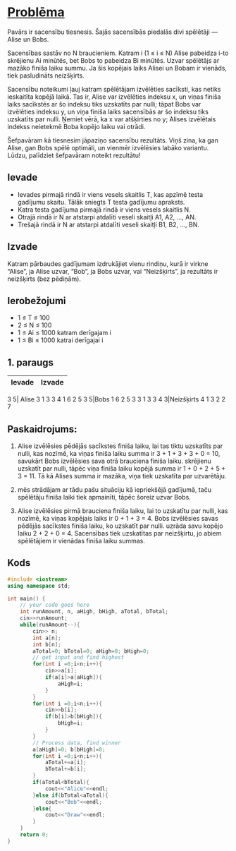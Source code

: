 # [Problēma](https://www.codechef.com/problems/CO92JUDG)

Pavārs ir sacensību tiesnesis. Šajās sacensībās piedalās divi spēlētāji — Alise un Bobs.

Sacensības sastāv no N braucieniem. Katram i (1 ≤ i ≤ N) Alise pabeidza i-to skrējienu Ai minūtēs, bet Bobs to pabeidza Bi minūtēs. Uzvar spēlētājs ar mazāko finiša laiku summu. Ja šis kopējais laiks Alisei un Bobam ir vienāds, tiek pasludināts neizšķirts.

Sacensību noteikumi ļauj katram spēlētājam izvēlēties sacīksti, kas netiks ieskaitīta kopējā laikā. Tas ir, Alise var izvēlēties indeksu x, un viņas finiša laiks sacīkstēs ar šo indeksu tiks uzskatīts par nulli; tāpat Bobs var izvēlēties indeksu y, un viņa finiša laiks sacensībās ar šo indeksu tiks uzskatīts par nulli. Ņemiet vērā, ka x var atšķirties no y; Alises izvēlētais indekss neietekmē Boba kopējo laiku vai otrādi.

Šefpavāram kā tiesnesim jāpaziņo sacensību rezultāts. Viņš zina, ka gan Alise, gan Bobs spēlē optimāli, un vienmēr izvēlēsies labāko variantu. Lūdzu, palīdziet šefpavāram noteikt rezultātu!

## Ievade
- Ievades pirmajā rindā ir viens vesels skaitlis T, kas apzīmē testa gadījumu skaitu. Tālāk sniegts T testa gadījumu apraksts.
- Katra testa gadījuma pirmajā rindā ir viens vesels skaitlis N.
- Otrajā rindā ir N ar atstarpi atdalīti veseli skaitļi A1, A2, ..., AN.
- Trešajā rindā ir N ar atstarpi atdalīti veseli skaitļi B1, B2, ..., BN.

## Izvade
Katram pārbaudes gadījumam izdrukājiet vienu rindiņu, kurā ir virkne “Alise”, ja Alise uzvar, “Bob”, ja Bobs uzvar, vai “Neizšķirts”, ja rezultāts ir neizšķirts (bez pēdiņām).

## Ierobežojumi
- 1 ≤ T ≤ 100
- 2 ≤ N ≤ 100
- 1 ≤ Ai ≤ 1000 katram derīgajam i
- 1 ≤ Bi ≤ 1000 katrai derīgajai i

## 1. paraugs

Ievade | Izvade
-|-
3
5| Alise
3 1 3 3 4
1 6 2 5 3
5|Bobs
1 6 2 5 3
3 1 3 3 4
3|Neizšķirts
4 1 3
2 2 7

## Paskaidrojums:
1.  Alise izvēlēsies pēdējās sacīkstes finiša laiku, lai tas tiktu uzskatīts par nulli, kas nozīmē, ka viņas finiša laiku summa ir 3 + 1 + 3 + 3 + 0 = 10, savukārt Bobs izvēlēsies sava otrā brauciena finiša laiku. skrējienu uzskatīt par nulli, tāpēc viņa finiša laiku kopējā summa ir 1 + 0 + 2 + 5 + 3 = 11. Tā kā Alises summa ir mazāka, viņa tiek uzskatīta par uzvarētāju.

2.  mēs strādājam ar tādu pašu situāciju kā iepriekšējā gadījumā, taču spēlētāju finiša laiki tiek apmainīti, tāpēc šoreiz uzvar Bobs.

3. Alise izvēlēsies pirmā brauciena finiša laiku, lai to uzskatītu par nulli, kas nozīmē, ka viņas kopējais laiks ir 0 + 1 + 3 = 4. Bobs izvēlēsies savas pēdējās sacīkstes finiša laiku, ko uzskatīt par nulli. uzrāda savu kopējo laiku 2 + 2 + 0 = 4. Sacensības tiek uzskatītas par neizšķirtu, jo abiem spēlētājiem ir vienādas finiša laiku summas.

## Kods
```cpp
#include <iostream>
using namespace std;

int main() {
	// your code goes here
	int runAmount, n, aHigh, bHigh, aTotal, bTotal;
	cin>>runAmount;
	while(runAmount--){
        cin>> n;
        int a[n];
        int b[n];
        aTotal=0; bTotal=0; aHigh=0; bHigh=0;
        // get input and find highest
        for(int i =0;i<n;i++){
            cin>>a[i];
            if(a[i]>a[aHigh]){
                aHigh=i;
            }
        }
        for(int i =0;i<n;i++){
            cin>>b[i];
            if(b[i]>b[bHigh]){
                bHigh=i;
            }
        }
        // Process data, find winner
        a[aHigh]=0; b[bHigh]=0;
        for(int i =0;i<n;i++){
            aTotal+=a[i];
            bTotal+=b[i];
        }
        if(aTotal<bTotal){
            cout<<"Alice"<<endl;
        }else if(bTotal<aTotal){
            cout<<"Bob"<<endl;
        }else{
            cout<<"Draw"<<endl;
        }
	}
	return 0;
}

```